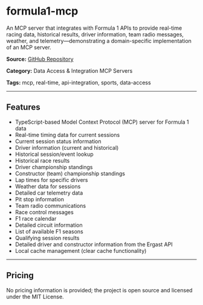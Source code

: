 # formula1-mcp

An MCP server that integrates with Formula 1 APIs to provide real-time racing data, historical results, driver information, team radio messages, weather, and telemetry—demonstrating a domain-specific implementation of an MCP server.

**Source:** [GitHub Repository](https://github.com/panth1823/formula1-mcp)

**Category:** Data Access & Integration MCP Servers

**Tags:** mcp, real-time, api-integration, sports, data-access

---

## Features
- TypeScript-based Model Context Protocol (MCP) server for Formula 1 data
- Real-time timing data for current sessions
- Current session status information
- Driver information (current and historical)
- Historical session/event lookup
- Historical race results
- Driver championship standings
- Constructor (team) championship standings
- Lap times for specific drivers
- Weather data for sessions
- Detailed car telemetry data
- Pit stop information
- Team radio communications
- Race control messages
- F1 race calendar
- Detailed circuit information
- List of available F1 seasons
- Qualifying session results
- Detailed driver and constructor information from the Ergast API
- Local cache management (clear cache functionality)

---

## Pricing
No pricing information is provided; the project is open source and licensed under the MIT License.